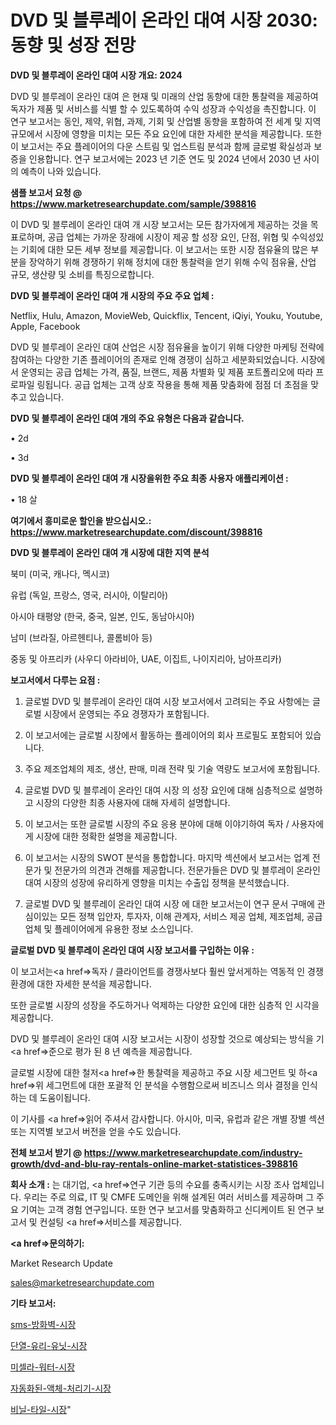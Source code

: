 # DVD 및 블루레이 온라인 대여 시장 2030: 동향 및 성장 전망

<strong>DVD 및 블루레이 온라인 대여 시장 개요: 2024</strong>

DVD 및 블루레이 온라인 대여 은 현재 및 미래의 산업 동향에 대한 통찰력을 제공하여 독자가 제품 및 서비스를 식별 할 수 있도록하여 수익 성장과 수익성을 촉진합니다. 이 연구 보고서는 동인, 제약, 위협, 과제, 기회 및 산업별 동향을 포함하여 전 세계 및 지역 규모에서 시장에 영향을 미치는 모든 주요 요인에 대한 자세한 분석을 제공합니다. 또한이 보고서는 주요 플레이어의 다운 스트림 및 업스트림 분석과 함께 글로벌 확실성과 보증을 인용합니다. 연구 보고서에는 2023 년 기준 연도 및 2024 년에서 2030 년 사이의 예측이 나와 있습니다.



<strong>샘플 보고서 요청 @ <a href=https://www.marketresearchupdate.com/sample/398816>https://www.marketresearchupdate.com/sample/398816</a></strong>

이 DVD 및 블루레이 온라인 대여 개 시장 보고서는 모든 참가자에게 제공하는 것을 목표로하며, 공급 업체는 가까운 장래에 시장이 제공 할 성장 요인, 단점, 위협 및 수익성있는 기회에 대한 모든 세부 정보를 제공합니다. 이 보고서는 또한 시장 점유율의 많은 부분을 장악하기 위해 경쟁하기 위해 정치에 대한 통찰력을 얻기 위해 수익 점유율, 산업 규모, 생산량 및 소비를 특징으로합니다.



<strong>DVD 및 블루레이 온라인 대여 개 시장의 주요 주요 업체 :</strong>

Netflix, Hulu, Amazon, MovieWeb, Quickflix, Tencent, iQiyi, Youku, Youtube, Apple, Facebook

DVD 및 블루레이 온라인 대여 산업은 시장 점유율을 높이기 위해 다양한 마케팅 전략에 참여하는 다양한 기존 플레이어의 존재로 인해 경쟁이 심하고 세분화되었습니다. 시장에서 운영되는 공급 업체는 가격, 품질, 브랜드, 제품 차별화 및 제품 포트폴리오에 따라 프로파일 링됩니다. 공급 업체는 고객 상호 작용을 통해 제품 맞춤화에 점점 더 초점을 맞추고 있습니다.



<strong>DVD 및 블루레이 온라인 대여 개의 주요 유형은 다음과 같습니다.</strong>

• 2d

• 3d



<strong>DVD 및 블루레이 온라인 대여 개 시장을위한 주요 최종 사용자 애플리케이션 :</strong>

• 18 살



<strong>여기에서 흥미로운 할인을 받으십시오.: <a href=https://www.marketresearchupdate.com/discount/398816>https://www.marketresearchupdate.com/discount/398816</a></strong>



<strong>DVD 및 블루레이 온라인 대여 개 시장에 대한 지역 분석</strong>

북미 (미국, 캐나다, 멕시코)

유럽 (독일, 프랑스, 영국, 러시아, 이탈리아)

아시아 태평양 (한국, 중국, 일본, 인도, 동남아시아)

남미 (브라질, 아르헨티나, 콜롬비아 등)

중동 및 아프리카 (사우디 아라비아, UAE, 이집트, 나이지리아, 남아프리카)



<strong>보고서에서 다루는 요점 :</strong>

1. 글로벌 DVD 및 블루레이 온라인 대여 시장 보고서에서 고려되는 주요 사항에는 글로벌 시장에서 운영되는 주요 경쟁자가 포함됩니다.

2. 이 보고서에는 글로벌 시장에서 활동하는 플레이어의 회사 프로필도 포함되어 있습니다.

3. 주요 제조업체의 제조, 생산, 판매, 미래 전략 및 기술 역량도 보고서에 포함됩니다.

4. 글로벌 DVD 및 블루레이 온라인 대여 시장 의 성장 요인에 대해 심층적으로 설명하고 시장의 다양한 최종 사용자에 대해 자세히 설명합니다.

5. 이 보고서는 또한 글로벌 시장의 주요 응용 분야에 대해 이야기하여 독자 / 사용자에게 시장에 대한 정확한 설명을 제공합니다.

6. 이 보고서는 시장의 SWOT 분석을 통합합니다. 마지막 섹션에서 보고서는 업계 전문가 및 전문가의 의견과 견해를 제공합니다. 전문가들은 DVD 및 블루레이 온라인 대여 시장의 성장에 유리하게 영향을 미치는 수출입 정책을 분석했습니다.

7. 글로벌 DVD 및 블루레이 온라인 대여 시장 에 대한 보고서는이 연구 문서 구매에 관심이있는 모든 정책 입안자, 투자자, 이해 관계자, 서비스 제공 업체, 제조업체, 공급 업체 및 플레이어에게 유용한 정보 소스입니다.



<strong>글로벌 DVD 및 블루레이 온라인 대여 시장 보고서를 구입하는 이유 :</strong>

이 보고서는<a href=>독자 / 클</a>라이언트를 경쟁사보다 훨씬 앞서게하는 역동적 인 경쟁 환경에 대한 자세한 분석을 제공합니다.

또한 글로벌 시장의 성장을 주도하거나 억제하는 다양한 요인에 대한 심층적 인 시각을 제공합니다.

DVD 및 블루레이 온라인 대여 시장 보고서는 시장이 성장할 것으로 예상되는 방식을 기<a href=>준으로</a> 평가 된 8 년 예측을 제공합니다.

글로벌 시장에 대한 철저<a href=>한 통찰력</a>을 제공하고 주요 시장 세그먼트 및 하<a href=>위 세그</a>먼트에 대한 포괄적 인 분석을 수행함으로써 비즈니스 의사 결정을 인식하는 데 도움이됩니다.

이 기사를 <a href=>읽어 주</a>셔서 감사합니다. 아시아, 미국, 유럽과 같은 개별 장별 섹션 또는 지역별 보고서 버전을 얻을 수도 있습니다.



<strong>전체 보고서 받기 @ <a href=https://www.marketresearchupdate.com/industry-growth/dvd-and-blu-ray-rentals-online-market-statistices-398816>https://www.marketresearchupdate.com/industry-growth/dvd-and-blu-ray-rentals-online-market-statistices-398816</a></strong>



<strong>회사 소개 :</strong>
는 대기업, <a href=>연구 기</a>관 등의 수요를 충족시키는 시장 조사 업체입니다. 우리는 주로 의료, IT 및 CMFE 도메인을 위해 설계된 여러 서비스를 제공하며 그 주요 기여는 고객 경험 연구입니다. 또한 연구 보고서를 맞춤화하고 신디케이트 된 연구 보고서 및 컨설팅 <a href=>서비</a>스를 제공합니다.



<strong><a href=>문의하기:</a></strong>

Market Research Update

sales@marketresearchupdate.com



<strong>기타 보고서:</strong>

<a href=https://www.linkedin.com/pulse/sms-방화벽-시장-현재-및-미래-성장-2029-market-matrix-musings-analysis/>sms-방화벽-시장</a>

<a href=https://www.linkedin.com/pulse/단열-유리-유닛-시장-규모-및-성장-2023-trendsetters-talk-360-analysis-jf3af/>단열-유리-유닛-시장</a>

<a href=https://www.linkedin.com/pulse/미셀라-워터-시장-경쟁-분석-및-성장-잠재력-2029-consumer-connection-chronicles-24--mbxpf/>미셀라-워터-시장</a>

<a href=https://www.linkedin.com/pulse/자동화된-액체-처리기-시장-경쟁-분석-및-성장-잠재력-2030-1ihmf/>자동화된-액체-처리기-시장</a>

<a href=https://www.linkedin.com/pulse/비닐-타일-시장-세분화-연구-및-목표-고객2029년-market-matrix-musings-analysis-gexhf/>비닐-타일-시장</a>"

